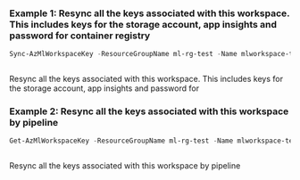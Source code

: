 ### Example 1: Resync all the keys associated with this workspace. This includes keys for the storage account, app insights and password for container registry
```powershell
Sync-AzMlWorkspaceKey -ResourceGroupName ml-rg-test -Name mlworkspace-test01
```

```output
```

Resync all the keys associated with this workspace. This includes keys for the storage account, app insights and password for

### Example 2: Resync all the keys associated with this workspace  by pipeline
```powershell
Get-AzMlWorkspaceKey -ResourceGroupName ml-rg-test -Name mlworkspace-test01 | Sync-AzMlWorkspaceKey
```

```output
```

Resync all the keys associated with this workspace by pipeline

